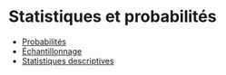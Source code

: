# Statistiques et probabilités

- [Probabilités](./Probabilites-et-echantillonnage-1.html)
- [Échantillonnage](./Probabilites-et-echantillonnage-2.html)
- [Statistiques descriptives](./Statistiques-descriptives.html)
